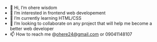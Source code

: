 - 👋 Hi, I’m ohere wisdom
- 👀 I’m interested in frontend web developement
- 🌱 I’m currently learning HTML/CSS
- 💞️ I’m looking to collaborate on any project that will help me become a better web developer
- 📫 How to reach me @ohere24@gmail.com or 09041148107

<!---
Ohere24/Ohere24 is a ✨ special ✨ repository because its `README.md` (this file) appears on your GitHub profile.
You can click the Preview link to take a look at your changes.
--->
